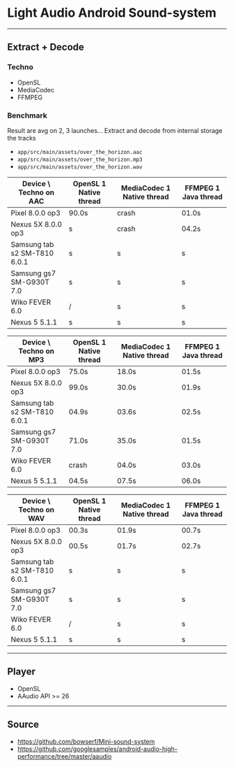 # Light Audio Android Sound-system

----

## Extract + Decode


### Techno

* OpenSL
* MediaCodec
* FFMPEG

### Benchmark

Result are avg on 2, 3 launches...
Extract and decode from internal storage the tracks
 * `app/src/main/assets/over_the_horizon.aac`
 * `app/src/main/assets/over_the_horizon.mp3`
 * `app/src/main/assets/over_the_horizon.wav`

| Device \ Techno on AAC       | OpenSL 1 Native thread | MediaCodec 1 Native thread | FFMPEG 1 Java thread |
|------------------------------|------------------------|----------------------------|----------------------|
| Pixel 8.0.0 op3              | 90.0s                  | crash                      | 01.0s                |
| Nexus 5X 8.0.0 op3           |     s                  | crash                      | 04.2s                |  
| Samsung tab s2 SM-T810 6.0.1 |     s                  |     s                      |     s                |
| Samsung gs7 SM-G930T 7.0     |     s                  |     s                      |     s                |
| Wiko FEVER 6.0               | /                      |     s                      |     s                |
| Nexus 5 5.1.1                |     s                  |     s                      |     s                |

| Device \ Techno on MP3       | OpenSL 1 Native thread | MediaCodec 1 Native thread | FFMPEG 1 Java thread |
|------------------------------|------------------------|----------------------------|----------------------|
| Pixel 8.0.0 op3              | 75.0s                  | 18.0s                      | 01.5s                |
| Nexus 5X 8.0.0 op3           | 99.0s                  | 30.0s                      | 01.9s                |
| Samsung tab s2 SM-T810 6.0.1 | 04.9s                  | 03.6s                      | 02.5s                |
| Samsung gs7 SM-G930T 7.0     | 71.0s                  | 35.0s                      | 01.5s                |
| Wiko FEVER 6.0               | crash                  | 04.0s                      | 03.0s                |
| Nexus 5 5.1.1                | 04.5s                  | 07.5s                      | 06.0s                |

| Device \ Techno on WAV       | OpenSL 1 Native thread | MediaCodec 1 Native thread | FFMPEG 1 Java thread |
|------------------------------|------------------------|----------------------------|----------------------|
| Pixel 8.0.0 op3              | 00.3s                  | 01.9s                      | 00.7s                |
| Nexus 5X 8.0.0 op3           | 00.5s                  | 01.7s                      | 02.7s                |
| Samsung tab s2 SM-T810 6.0.1 |     s                  |     s                      |     s                |
| Samsung gs7 SM-G930T 7.0     |     s                  |     s                      |     s                |
| Wiko FEVER 6.0               | /                      |     s                      |     s                |
| Nexus 5 5.1.1                |     s                  |     s                      |     s                |


----

## Player

* OpenSL
* AAudio API >= 26

----

## Source
 
 * https://github.com/bowserf/Mini-sound-system
 * https://github.com/googlesamples/android-audio-high-performance/tree/master/aaudio